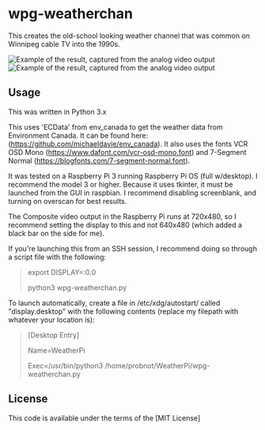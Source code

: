 # wpg-weatherchan
This creates the old-school looking weather channel that was common on Winnipeg cable TV into the 1990s.

![Example of the result, captured from the analog video output](https://github.com/probnot/wpg-weatherchan/blob/V2/example1.jpg?raw=true)
![Example of the result, captured from the analog video output](https://github.com/probnot/wpg-weatherchan/blob/V2/example2.jpg?raw=true)

## Usage

This was written in Python 3.x

This uses 'ECData' from env_canada to get the weather data from Environment Canada. It can be found here: (https://github.com/michaeldavie/env_canada). 
It also uses the fonts VCR OSD Mono (https://www.dafont.com/vcr-osd-mono.font) and 7-Segment Normal (https://blogfonts.com/7-segment-normal.font).

It was tested on a Raspberry Pi 3 running Raspberry Pi OS (full w/desktop). I recommend the model 3 or higher. Because it uses tkinter, it must be launched from the GUI in raspbian. I recommend disabling screenblank, and turning on overscan for best results.

The Composite video output in the Raspberry Pi runs at 720x480, so I recommend setting the display to this and not 640x480 (which added a black bar on the side for me).

If you're launching this from an SSH session, I recommend doing so through a script file with the following:
>export DISPLAY=:0.0
>
>python3 wpg-weatherchan.py

To launch automatically, create a file in /etc/xdg/autostart/ called "display.desktop" with the following contents (replace my filepath with whatever your location is):
>[Desktop Entry]
>
>Name=WeatherPi
>
>Exec=/usr/bin/python3 /home/probnot/WeatherPi/wpg-weatherchan.py

## License

This code is available under the terms of the [MIT License]
